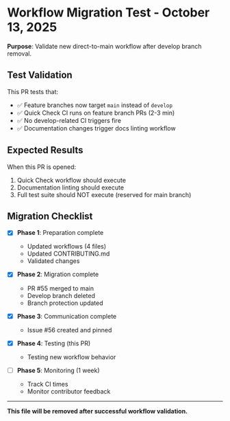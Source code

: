 # Workflow Migration Test - October 13, 2025

**Purpose**: Validate new direct-to-main workflow after develop branch removal.

## Test Validation

This PR tests that:
- ✅ Feature branches now target `main` instead of `develop`
- ✅ Quick Check CI runs on feature branch PRs (2-3 min)
- ✅ No develop-related CI triggers fire
- ✅ Documentation changes trigger docs linting workflow

## Expected Results

When this PR is opened:
1. Quick Check workflow should execute
2. Documentation linting should execute  
3. Full test suite should NOT execute (reserved for main branch)

## Migration Checklist

- [x] **Phase 1**: Preparation complete
  - Updated workflows (4 files)
  - Updated CONTRIBUTING.md
  - Validated changes
  
- [x] **Phase 2**: Migration complete
  - PR #55 merged to main
  - Develop branch deleted
  - Branch protection updated
  
- [x] **Phase 3**: Communication complete
  - Issue #56 created and pinned
  
- [x] **Phase 4**: Testing (this PR)
  - Testing new workflow behavior
  
- [ ] **Phase 5**: Monitoring (1 week)
  - Track CI times
  - Monitor contributor feedback

---

**This file will be removed after successful workflow validation.**
